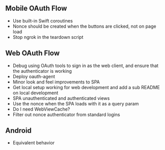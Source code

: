 ## Mobile OAuth Flow

- Use built-in Swift coroutines
- Nonce should be created when the buttons are clicked, not on page load
- Stop ngrok in the teardown script

## Web OAuth Flow

- Debug using OAuth tools to sign in as the web client, and ensure that the authenticator is working
- Deploy oauth-agent
- Minor look and feel improvements to SPA
- Get local setup working for web development and add a sub README on local development
- SPA unauthenticated and authenticated views
- Use the nonce when the SPA loads with it as a query param
- Do I need WebViewCache?
- Filter out nonce authenticator from standard logins

## Android

- Equivalent behavior
